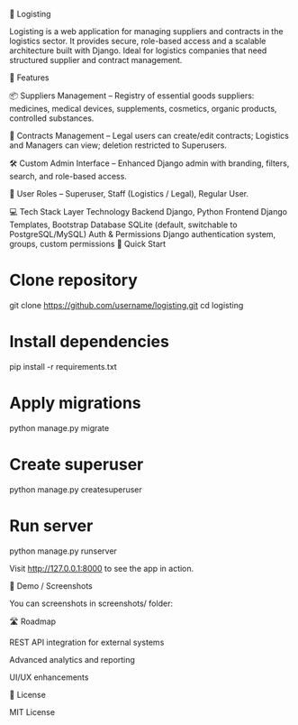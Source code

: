 🚚 Logisting






Logisting is a web application for managing suppliers and contracts in the logistics sector. It provides secure, role-based access and a scalable architecture built with Django. Ideal for logistics companies that need structured supplier and contract management.

🌟 Features

📦 Suppliers Management – Registry of essential goods suppliers: medicines, medical devices, supplements, cosmetics, organic products, controlled substances.

📄 Contracts Management – Legal users can create/edit contracts; Logistics and Managers can view; deletion restricted to Superusers.

🛠 Custom Admin Interface – Enhanced Django admin with branding, filters, search, and role-based access.

👥 User Roles – Superuser, Staff (Logistics / Legal), Regular User.

💻 Tech Stack
Layer	Technology
Backend	Django, Python
Frontend	Django Templates, Bootstrap
Database	SQLite (default, switchable to PostgreSQL/MySQL)
Auth & Permissions	Django authentication system, groups, custom permissions
🚀 Quick Start
# Clone repository
git clone https://github.com/username/logisting.git
cd logisting

# Install dependencies
pip install -r requirements.txt

# Apply migrations
python manage.py migrate

# Create superuser
python manage.py createsuperuser

# Run server
python manage.py runserver


Visit http://127.0.0.1:8000 to see the app in action.

📸 Demo / Screenshots

You can screenshots in screenshots/ folder:

🛣 Roadmap

REST API integration for external systems

Advanced analytics and reporting

UI/UX enhancements

📄 License

MIT License
